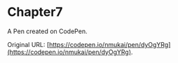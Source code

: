# Chapter7

A Pen created on CodePen.

Original URL: [https://codepen.io/nmukai/pen/dyOgYRg](https://codepen.io/nmukai/pen/dyOgYRg).

